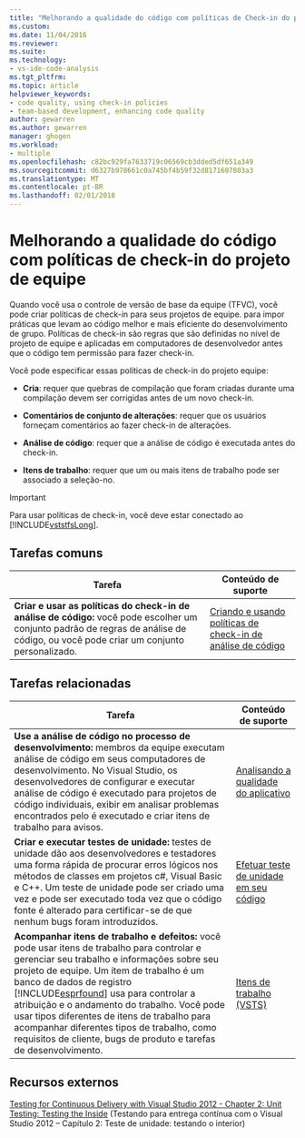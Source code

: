 ```yaml
---
title: "Melhorando a qualidade do código com políticas de Check-in do projeto de equipe | Microsoft Docs"
ms.custom: 
ms.date: 11/04/2016
ms.reviewer: 
ms.suite: 
ms.technology:
- vs-ide-code-analysis
ms.tgt_pltfrm: 
ms.topic: article
helpviewer_keywords:
- code quality, using check-in policies
- team-based development, enhancing code quality
author: gewarren
ms.author: gewarren
manager: ghogen
ms.workload:
- multiple
ms.openlocfilehash: c82bc929fa7633719c06569cb3dded5df651a349
ms.sourcegitcommit: d6327b978661c0a745bf4b59f32d8171607803a3
ms.translationtype: MT
ms.contentlocale: pt-BR
ms.lasthandoff: 02/01/2018
---
```

# <a name="enhancing-code-quality-with-team-project-check-in-policies"></a>Melhorando a qualidade do código com políticas de check-in do projeto de equipe

Quando você usa o controle de versão de base da equipe (TFVC), você pode criar políticas de check-in para seus projetos de equipe. para impor práticas que levam ao código melhor e mais eficiente do desenvolvimento de grupo. Políticas de check-in são regras que são definidas no nível de projeto de equipe e aplicadas em computadores de desenvolvedor antes que o código tem permissão para fazer check-in.

Você pode especificar essas políticas de check-in do projeto equipe:

- **Cria**: requer que quebras de compilação que foram criadas durante uma compilação devem ser corrigidas antes de um novo check-in.

- **Comentários de conjunto de alterações**: requer que os usuários forneçam comentários ao fazer check-in de alterações.

- **Análise de código**: requer que a análise de código é executada antes do check-in.

- **Itens de trabalho**: requer que um ou mais itens de trabalho pode ser associado a seleção-no.

> [!IMPORTANT]
> Para usar políticas de check-in, você deve estar conectado ao [!INCLUDE[vststfsLong](../code-quality/includes/vststfslong_md.md)].

## <a name="common-tasks"></a>Tarefas comuns

|Tarefa|Conteúdo de suporte|
|----------|------------------------|
|**Criar e usar as políticas do check-in de análise de código:** você pode escolher um conjunto padrão de regras de análise de código, ou você pode criar um conjunto personalizado.|[Criando e usando políticas de check-in de análise de código](../code-quality/creating-and-using-code-analysis-check-in-policies.md)|

## <a name="related-tasks"></a>Tarefas relacionadas

|Tarefa|Conteúdo de suporte|
|----------|------------------------|
|**Use a análise de código no processo de desenvolvimento:** membros da equipe executam análise de código em seus computadores de desenvolvimento. No Visual Studio, os desenvolvedores de configurar e executar análise de código é executado para projetos de código individuais, exibir em analisar problemas encontrados pelo é executado e criar itens de trabalho para avisos.|[Analisando a qualidade do aplicativo](../code-quality/analyzing-application-quality-by-using-code-analysis-tools.md)|
|**Criar e executar testes de unidade:** testes de unidade dão aos desenvolvedores e testadores uma forma rápida de procurar erros lógicos nos métodos de classes em projetos c#, Visual Basic e C++. Um teste de unidade pode ser criado uma vez e pode ser executado toda vez que o código fonte é alterado para certificar-se de que nenhum bugs foram introduzidos.|[Efetuar teste de unidade em seu código](../test/unit-test-your-code.md)|
|**Acompanhar itens de trabalho e defeitos:** você pode usar itens de trabalho para controlar e gerenciar seu trabalho e informações sobre seu projeto de equipe. Um item de trabalho é um banco de dados de registro [!INCLUDE[esprfound](../code-quality/includes/esprfound_md.md)] usa para controlar a atribuição e o andamento do trabalho. Você pode usar tipos diferentes de itens de trabalho para acompanhar diferentes tipos de trabalho, como requisitos de cliente, bugs de produto e tarefas de desenvolvimento.|[Itens de trabalho (VSTS)](/vsts/work/work-items/index)|

## <a name="external-resources"></a>Recursos externos

[Testing for Continuous Delivery with Visual Studio 2012 - Chapter 2: Unit Testing: Testing the Inside](http://go.microsoft.com/fwlink/?LinkID=255188) (Testando para entrega contínua com o Visual Studio 2012 – Capítulo 2: Teste de unidade: testando o interior)